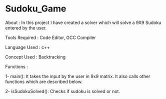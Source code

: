 # Sudoku_Game
About : In this project I have created a solver which will solve a 9X9 Sudoku entered by the user.

Tools Required : Code Editor, GCC Compiler

Language Used : c++

Concept Used : Backtracking

Functions :

1- main(): It takes the input by the user in 9x9 matrix. It also calls other functions which are described below.

2- isSudokuSolved(): Checks if sudoku is solved or not.
